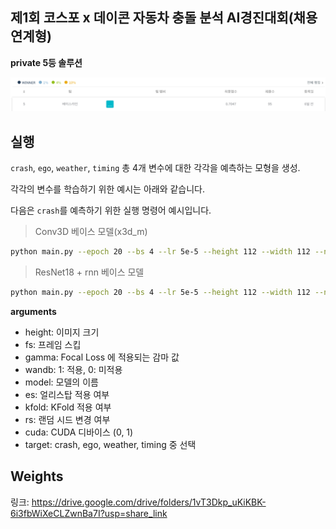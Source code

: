 ## 제1회 코스포 x 데이콘 자동차 충돌 분석 AI경진대회(채용 연계형)

**private 5등 솔루션**

![Capture-20230319-025604](images/Capture-20230319-025604.png)

## 실행

`crash`, `ego`, `weather`, `timing` 총 4개 변수에 대한 각각을 예측하는 모형을 생성.

각각의 변수를 학습하기 위한 예시는 아래와 같습니다.

다음은 `crash`를 예측하기 위한 실행 명령어 예시입니다.



> Conv3D 베이스 모델(x3d_m)

```bash
python main.py --epoch 20 --bs 4 --lr 5e-5 --height 112 --width 112 --name cnn --seed 0 --fs 3 --gamma 2 --wandb 1 --model x3d_m --es 5 --kfold 1 --rs 1 --cuda 0 --target crash
```



> ResNet18 + rnn 베이스 모델

```bash
python main.py --epoch 20 --bs 4 --lr 5e-5 --height 112 --width 112 --name rnn --seed 0 --fs 3 --gamma 2 --wandb 1 --model rnn --es 5 --kfold 1 --rs 1 --cuda 0 --target crash
```

**arguments**
- height: 이미지 크기
- fs: 프레임 스킵
- gamma: Focal Loss 에 적용되는 감마 값
- wandb: 1: 적용, 0: 미적용
- model: 모델의 이름
- es: 얼리스탑 적용 여부
- kfold: KFold 적용 여부
- rs: 랜덤 시드 변경 여부
- cuda: CUDA 디바이스 (0, 1)
- target: crash, ego, weather, timing 중 선택



## Weights

링크: https://drive.google.com/drive/folders/1vT3Dkp_uKiKBK-6i3fbWiXeCLZwnBa7I?usp=share_link
